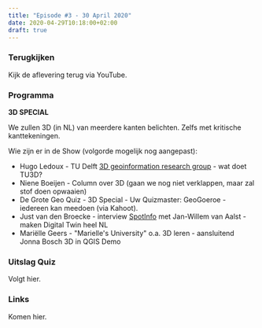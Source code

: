 ```yaml
---
title: "Episode #3 - 30 April 2020"
date: 2020-04-29T10:18:00+02:00
draft: true
---
```


### Terugkijken
Kijk de aflevering terug via YouTube.

### Programma

**3D SPECIAL**

We zullen 3D (in NL) van meerdere kanten belichten. Zelfs met kritische kanttekeningen.

Wie zijn er in de Show (volgorde mogelijk nog aangepast):

* Hugo Ledoux - TU Delft [3D geoinformation research group](https://3d.bk.tudelft.nl/) - wat doet TU3D?
* Niene Boeijen - Column over 3D (gaan we nog niet verklappen, maar zal stof doen opwaaien)
* De Grote Geo Quiz - 3D Special - Uw Quizmaster: GeoGoeroe - iedereen kan meedoen (via Kahoot).
* Just van den Broecke - interview [SpotInfo](https://www.spotinfo.nl/wp/) met Jan-Willem van Aalst - maken Digital Twin heel NL
* Mariëlle Geers - "Marielle's University" o.a. 3D leren - aansluitend Jonna Bosch 3D in QGIS Demo

### Uitslag Quiz

Volgt hier.

### Links

Komen hier.
				
